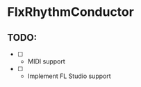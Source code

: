 # <p align="left"> FlxRhythmConductor </p>

## TODO:
- [ ] - MIDI support
- [ ] - Implement FL Studio support